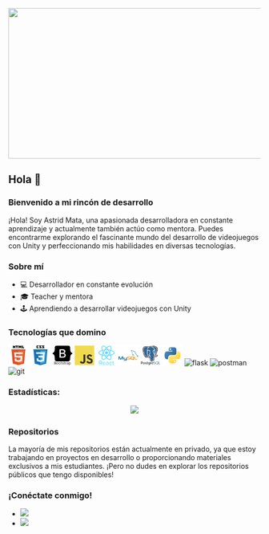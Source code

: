 
<p align="center">
  <img src = "https://github.com/AstridMata/AstridMata/assets/86080960/3bc1acb1-d317-40e2-9bcc-32b485f15fac" width = "600" height = "300" align = "center"/>
 
</p>



## Hola 👋

### Bienvenido a mi rincón de desarrollo 

¡Hola! Soy Astrid Mata, una apasionada desarrolladora en constante aprendizaje y actualmente también actúo como mentora. Puedes encontrarme explorando el fascinante mundo del desarrollo de videojuegos con Unity y perfeccionando mis habilidades en diversas tecnologías.

### Sobre mí

- 💻 Desarrollador en constante evolución
- 🎓 Teacher y mentora
- 🕹️ Aprendiendo a desarrollar videojuegos con Unity

### Tecnologías que domino
<div>
  <img src="https://raw.githubusercontent.com/devicons/devicon/master/icons/html5/html5-original-wordmark.svg" alt="html5" width="40" height="40"/>
  <img src="https://raw.githubusercontent.com/devicons/devicon/master/icons/css3/css3-original-wordmark.svg" alt="css3" width="40" height="40"/>
  <img src="https://raw.githubusercontent.com/devicons/devicon/master/icons/bootstrap/bootstrap-plain-wordmark.svg" alt="bootstrap" width="40" height="40"/>
  <img src="https://raw.githubusercontent.com/devicons/devicon/master/icons/javascript/javascript-original.svg" alt="javascript" width="40" height="40"/>
  <img src="https://raw.githubusercontent.com/devicons/devicon/master/icons/react/react-original-wordmark.svg" alt="react" width="40" height="40"/>
  <img src="https://raw.githubusercontent.com/devicons/devicon/master/icons/mysql/mysql-original-wordmark.svg" alt="mysql" width="40" height="40"/>
  <img src="https://raw.githubusercontent.com/devicons/devicon/master/icons/postgresql/postgresql-original-wordmark.svg" alt="postgresql" width="40" height="40"/>
  <img src="https://raw.githubusercontent.com/devicons/devicon/master/icons/python/python-original.svg" alt="python" width="40" height="40"/>
  <img src="https://www.vectorlogo.zone/logos/pocoo_flask/pocoo_flask-icon.svg" alt="flask" width="40" height="40"/>
  <img src="https://www.vectorlogo.zone/logos/getpostman/getpostman-icon.svg" alt="postman" width="40" height="40"/>
  <img src="https://www.vectorlogo.zone/logos/git-scm/git-scm-icon.svg" alt="git" width="40" height="40"/>
</div>


### Estadísticas:
<div align="center">
  <img height="180em" src="https://github-readme-stats.vercel.app/api/top-langs/?username=astridmata&layout=compact&langs_count=6&theme=algolia"/>
  
</div>


### Repositorios

La mayoría de mis repositorios están actualmente en privado, ya que estoy trabajando en proyectos en desarrollo o proporcionando materiales exclusivos a mis estudiantes. ¡Pero no dudes en explorar los repositorios públicos que tengo disponibles!

### ¡Conéctate conmigo!

- <a href="https://www.linkedin.com/in/astridmata/"><img src="https://img.shields.io/badge/linkedin-%230077B5.svg?&style=for-the-badge&logo=linkedin&logoColor=white"/></a>
- <a href="mailto:mata.astrid.01@gmail.com"><img src = "https://img.shields.io/badge/gmail-%23D14836.svg?&style=for-the-badge&logo=gmail&logoColor=white"></a>   
